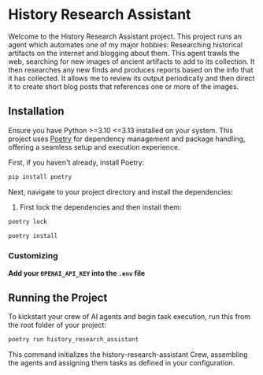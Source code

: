 # History Research Assistant 

Welcome to the History Research Assistant project. This project runs an agent which automates one of my major hobbies: Researching historical artifacts on the internet and blogging about them. This agent trawls the web, searching for new images of ancient artifacts to add to its collection. It then researches any new finds and produces reports based on the info that it has collected. It allows me to review its output periodically and then direct it to create short blog posts that references one or more of the images. 

## Installation

Ensure you have Python >=3.10 <=3.13 installed on your system. This project uses [Poetry](https://python-poetry.org/) for dependency management and package handling, offering a seamless setup and execution experience.

First, if you haven't already, install Poetry:

```bash
pip install poetry
```

Next, navigate to your project directory and install the dependencies:

1. First lock the dependencies and then install them:
```bash
poetry lock
```
```bash
poetry install
```
### Customizing

**Add your `OPENAI_API_KEY` into the `.env` file**

## Running the Project

To kickstart your crew of AI agents and begin task execution, run this from the root folder of your project:

```bash
poetry run history_research_assistant
```

This command initializes the history-research-assistant Crew, assembling the agents and assigning them tasks as defined in your configuration.
